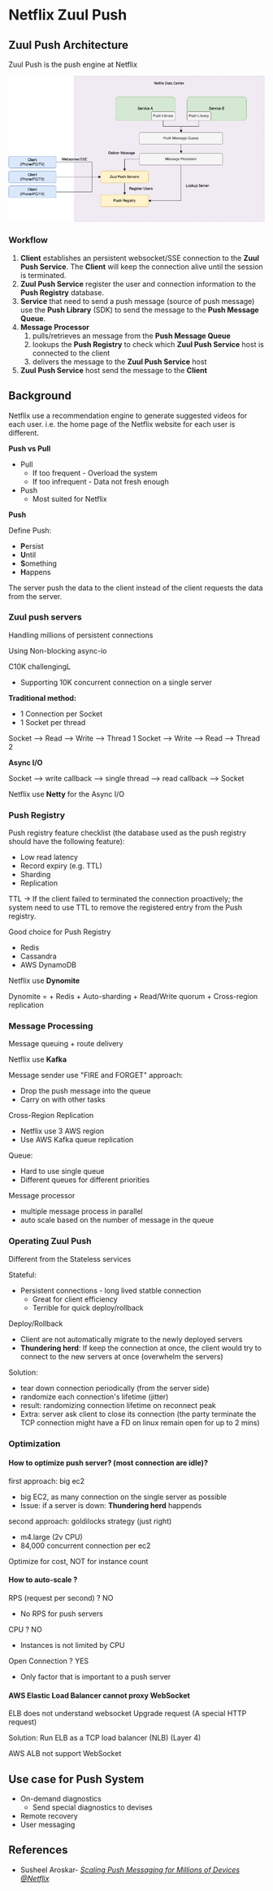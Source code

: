 # Netflix Zuul Push

## Zuul Push Architecture

Zuul Push is the push engine at Netflix

![Zuul architecture](./images/netflix_zuul_000.png)

### Workflow
1. **Client** establishes an persistent websocket/SSE connection to the **Zuul Push Service**. The **Client** will keep the connection alive until the session is terminated.
2. **Zuul Push Service** register the user and connection information to the **Push Registry** database.
3. **Service** that need to send a push message (source of push message) use the **Push Library** (SDK) to send the message to the **Push Message Queue**.
4. **Message Processor**
   1. pulls/retrieves an message from the **Push Message Queue**
   2. lookups the **Push Registry** to check which **Zuul Push Service** host is connected to the client
   3. delivers the message to the **Zuul Push Service** host
5. **Zuul Push Service** host send the message to the **Client**

## Background

Netflix use a recommendation engine to generate suggested videos for each user. i.e. the home page of the Netflix website for each user is different.


**Push vs Pull**

* Pull
  * If too frequent - Overload the system
  * If too infrequent - Data not fresh enough
* Push
  * Most suited for Netflix

**Push**

Define Push:
* **P**ersist
* **U**ntil
* **S**omething
* **H**appens

The server push the data to the client instead of the client requests the data from the server.

### Zuul push servers

Handling millions of persistent connections

Using Non-blocking async-io

C10K challengingL
* Supporting 10K concurrent connection on a single server

**Traditional method:**
* 1 Connection per Socket
* 1 Socket per thread

Socket --> Read --> Write --> Thread 1
Socket --> Write --> Read --> Thread 2

**Async I/O**

Socket --> write callback --> single thread --> read callback --> Socket

Netflix use **Netty** for the Async I/O

### Push Registry

Push registry feature checklist (the database used as the push registry should have the following feature):
* Low read latency
* Record expiry (e.g. TTL)
* Sharding
* Replication

TTL -> If the client failed to terminated the connection proactively; the system need to use TTL to remove the registered entry from the Push registry.

Good choice for Push Registry
* Redis
* Cassandra
* AWS DynamoDB

Netflix use **Dynomite**

Dynomite =
    + Redis
    + Auto-sharding
    + Read/Write quorum
    + Cross-region replication

### Message Processing

Message queuing + route delivery

Netflix use **Kafka**

Message sender use "FIRE and FORGET" approach:
* Drop the push message into the queue
* Carry on with other tasks

Cross-Region Replication
* Netflix use 3 AWS region
* Use AWS Kafka queue replication

Queue:
* Hard to use single queue
* Different queues for different priorities

Message processor
* multiple message process in parallel
* auto scale based on the number of message in the queue

### Operating Zuul Push

Different from the Stateless services

Stateful:
* Persistent connections - long lived statble connection
  * Great for client efficiency
  * Terrible for quick deploy/rollback

Deploy/Rollback
* Client are not automatically migrate to the newly deployed servers
* **Thundering herd**: If keep the connection at once, the client would try to connect to the new servers at once (overwhelm the servers)

Solution:
* tear down connection periodically (from the server side)
* randomize each connection's lifetime (jitter)
* result: randomizing connection lifetime on reconnect peak
* Extra: server ask client to close its connection (the party terminate the TCP connection might have a FD on linux remain open for up to 2 mins)

### Optimization

#### How to optimize push server? (most connection are idle)?

first approach: big ec2
* big EC2, as many connection on the single server as possible
* Issue: if a server is down: **Thundering herd** happends


second approach: goldilocks strategy (just right)
* m4.large (2v CPU)
* 84,000 concurrent connection per ec2


Optimize for cost, NOT for instance count

#### How to auto-scale ?

RPS (request per second) ? NO
* No RPS for push servers


CPU ? NO
* Instances is not limited by CPU

Open Connection ? YES
* Only factor that is important to a push server

#### AWS Elastic Load Balancer cannot proxy WebSocket

ELB does not understand websocket  Upgrade request (A special HTTP request)

Solution: Run ELB as a TCP load balancer (NLB) (Layer 4)

AWS ALB not support WebSocket


## Use case for Push System

* On-demand diagnostics
  * Send special diagnostics to devises
* Remote recovery
* User messaging


## References
* Susheel Aroskar- [*Scaling Push Messaging for Millions of Devices @Netflix*](https://www.youtube.com/watch?v=6w6E_B55p0E)
